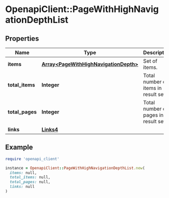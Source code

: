 # OpenapiClient::PageWithHighNavigationDepthList

## Properties

| Name | Type | Description | Notes |
| ---- | ---- | ----------- | ----- |
| **items** | [**Array&lt;PageWithHighNavigationDepth&gt;**](PageWithHighNavigationDepth.md) | Set of items. |  |
| **total_items** | **Integer** | Total number of items in result set. |  |
| **total_pages** | **Integer** | Total number of pages in result set. |  |
| **links** | [**Links4**](Links4.md) |  | [optional] |

## Example

```ruby
require 'openapi_client'

instance = OpenapiClient::PageWithHighNavigationDepthList.new(
  items: null,
  total_items: null,
  total_pages: null,
  links: null
)
```


